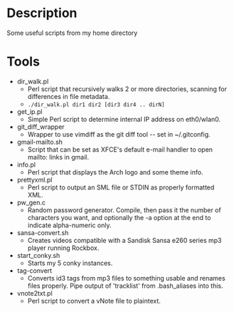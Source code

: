 # Description

Some useful scripts from my home directory

# Tools

* dir_walk.pl
    * Perl script that recursively walks 2 or more directories, scanning for differences in file metadata. 
    * `./dir_walk.pl dir1 dir2 [dir3 dir4 .. dirN]`
* get_ip.pl
    * Simple Perl script to determine internal IP address on eth0/wlan0.
* git_diff_wrapper
    * Wrapper to use vimdiff as the git diff tool -- set in ~/.gitconfig.
* gmail-mailto.sh
    * Script that can be set as XFCE's default e-mail handler to open mailto: links in gmail.
* info.pl
    * Perl script that displays the Arch logo and some theme info.
* prettyxml.pl
    * Perl script to output an SML file or STDIN as properly formatted XML.
* pw_gen.c
    * Random password generator. Compile, then pass it the number of characters you want, and optionally the -a option at the end to indicate alpha-numeric only.
* sansa-convert.sh
    * Creates videos compatible with a Sandisk Sansa e260 series mp3 player running Rockbox.
* start_conky.sh
    * Starts my 5 conky instances.
* tag-convert
    * Converts id3 tags from mp3 files to something usable and renames files properly. Pipe output of 'tracklist' from .bash_aliases into this.
* vnote2txt.pl
    * Perl script to convert a vNote file to plaintext.
